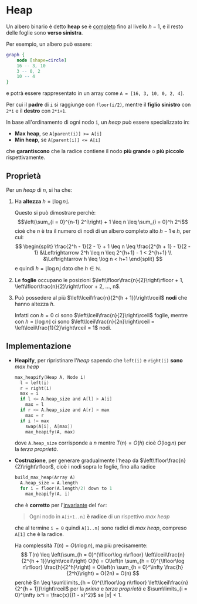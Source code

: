 # Heap

Un albero binario è detto **heap** se è [completo](../README.md#alberi-k-ari) fino al livello $h-1$, e il resto delle foglie sono **verso sinistra**.

Per esempio, un albero può essere:
```dot process
graph {
	node [shape=circle]
	16 -- 3, 10
	3 -- 0, 2
	10 -- 4
}
```
e potrà essere rappresentato in un array come `A = [16, 3, 10, 0, 2, 4]`.

Per cui il **padre** di `i` si raggiunge con `floor(i/2)`, mentre il **figlio sinistro** con `2*i` e il **destro** con `2*i+1`.

In base all'ordinamento di ogni nodo `i`, un _heap_ può essere specializzato in:
- **Max heap**, se `A[parent(i)] >= A[i]`
- **Min heap**, se `A[parent(i)] <= A[i]`

che **garantiscono** che la radice contiene il nodo **più grande** o **più piccolo** rispettivamente.

## Proprietà

Per un _heap_ di $n$, si ha che:

1. Ha **altezza** $h = \lfloor\log n\rfloor$.

	Questo si può dimostrare perchè:
	$$\left(\sum_{i = 0}^{n-1} 2^i\right) + 1 \leq n \leq \sum_{i = 0}^h 2^i$$
	cioè che $n$ è tra il numero di nodi di un albero completo alto $h-1$ e $h$, per cui:
	$$
	\begin{split}
	\frac{2^h - 1}{2 - 1} + 1 \leq n \leq \frac{2^{h + 1} - 1}{2 - 1}
	&\Leftrightarrow 2^h \leq n \leq 2^{h+1} - 1 < 2^{h+1} \\
	&\Leftrightarrow h \leq \log n < h+1
	\end{split}
	$$
	e quindi $h = \lfloor\log n\rfloor$ dato che $h \in \mathbb{N}$.

2. Le **foglie** occupano le posizioni $\left\lfloor\frac{n}{2}\right\rfloor + 1, \left\lfloor\frac{n}{2}\right\rfloor + 2, ..., n$.

3. Può possedere al più $\left\lceil\frac{n}{2^{h + 1}}\right\rceil$ **nodi** che hanno altezza $h$.

	Infatti con $h = 0$ ci sono $\left\lceil\frac{n}{2}\right\rceil$ foglie, mentre con $h = \lfloor\log n\rfloor$ ci sono $\left\lceil\frac{n}{2n}\right\rceil = \left\lceil\frac{1}{2}\right\rceil = 1$ nodi.

## Implementazione

- **Heapify**, per ripristinare l'_heap_ sapendo che `left(i)` e `right(i)` **sono** _max heap_

	```c
	max_heapify(Heap A, Node i)
	  l = left(i)
	  r = right(i)
	  max = i
	  if l <= A.heap_size and A[l] > A[i]
	    max = l
	  if r <= A.heap_size and A[r] > max
	    max = r
	  if i != max
	    swap(A[i], A[max])
	    max_heapify(A, max)
	```
	dove `A.heap_size` corrisponde a $n$ mentre $T(n) = O(h)$ cioè $O(\log n)$ per la _terza proprietà_.

- **Costruzione**, per generare gradualmente l'heap da $\left\lfloor\frac{n}{2}\right\rfloor$, cioè i nodi sopra le foglie, fino alla radice

	```c
	build_max_heap(Array A)
	  A.heap_size = A.length
	  for i = floor(A.length/2) down to 1
	    max_heapify(A, i)
	```
	che è **corretto** per l'[invariante](../../01/02/README.md#analisi-della-correttezza) del `for`:
	> Ogni nodo in `A[i+1..n]` **è radice** di un rispettivo _max heap_

	che al termine `i = 0` quindi `A[1..n]` sono radici di _max heap_, compreso `A[1]` che è la radice.

	Ha complessità $T(n) = O(n \log n)$, ma più precisamente:
	$$
	T(n) \leq \left(\sum_{h = 0}^{\lfloor\log n\rfloor} \left\lceil\frac{n}{2^{h + 1}}\right\rceil\right) O(h) =
	O\left(n \sum_{h = 0}^{\lfloor\log n\rfloor} \frac{h}{2^h}\right) =
	O\left(n \sum_{h = 0}^\infty \frac{h}{2^h}\right) = O(2n) = O(n)
	$$
	perchè $n \leq \sum\limits_{h = 0}^{\lfloor\log n\rfloor} \left\lceil\frac{n}{2^{h + 1}}\right\rceil$ per la _prima_ e _terza proprietà_ e $\sum\limits_{i = 0}^\infty ix^i = \frac{x}{(1 - x)^2}$ se $|x| < 1$.
